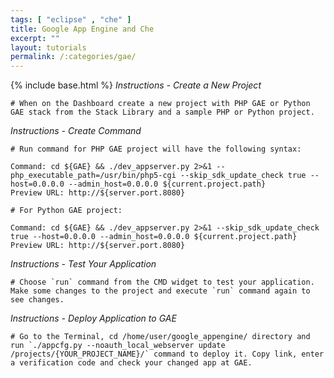 ```yaml
---
tags: [ "eclipse" , "che" ]
title: Google App Engine and Che
excerpt: ""
layout: tutorials
permalink: /:categories/gae/
---
```

{% include base.html %}
*Instructions - Create a New Project*
```text  
# When on the Dashboard create a new project with PHP GAE or Python GAE stack from the Stack Library and a sample PHP or Python project.
```
*Instructions - Create Command*
```text  
# Run command for PHP GAE project will have the following syntax:

Command: cd ${GAE} && ./dev_appserver.py 2>&1 --php_executable_path=/usr/bin/php5-cgi --skip_sdk_update_check true --host=0.0.0.0 --admin_host=0.0.0.0 ${current.project.path}
Preview URL: http://${server.port.8080}

# For Python GAE project:

Command: cd ${GAE} && ./dev_appserver.py 2>&1 --skip_sdk_update_check true --host=0.0.0.0 --admin_host=0.0.0.0 ${current.project.path}
Preview URL: http://${server.port.8080}
```
*Instructions - Test Your Application*
```text  
# Choose `run` command from the CMD widget to test your application. Make some changes to the project and execute `run` command again to see changes.
```

*Instructions - Deploy Application to GAE*
```text  
# Go to the Terminal, cd /home/user/google_appengine/ directory and run `./appcfg.py --noauth_local_webserver update /projects/{YOUR_PROJECT_NAME}/` command to deploy it. Copy link, enter a verification code and check your changed app at GAE.
```
